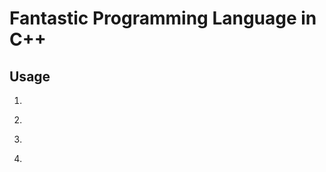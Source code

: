 # Fantastic Programming Language in C++

Usage
-----
1. ```cd cmake-build-debug
2. ```cmake ..
3. ```make
4. ```./diagram